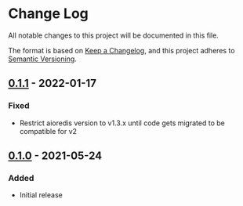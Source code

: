 
# Change Log
All notable changes to this project will be documented in this file.

The format is based on [Keep a Changelog](https://keepachangelog.com/en/1.0.0/),
and this project adheres to [Semantic Versioning](https://semver.org/spec/v2.0.0.html).

## [0.1.1] - 2022-01-17
### Fixed
- Restrict aioredis version to v1.3.x until code gets migrated to be compatible for v2

## [0.1.0] - 2021-05-24
### Added
- Initial release

[0.1.1]: https://github.com/enchant97/quart-redis/compare/v0.1.0...v0.1.1
[0.1.0]: https://github.com/enchant97/quart-redis/releases/tag/v0.1.0
